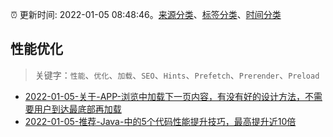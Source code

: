 :alarm_clock: 更新时间: 2022-01-05 08:48:46。[来源分类](../README.md)、[标签分类](../TAGS.md)、[时间分类](../TIMELINE.md)

## 性能优化


> 关键字：`性能`、`优化`、`加载`、`SEO`、`Hints`、`Prefetch`、`Prerender`、`Preload`



- [2022-01-05-关于-APP-浏览中加载下一页内容，有没有好的设计方法，不需要用户到达最底部再加载](https://www.v2ex.com/t/826342) 
- [2022-01-05-推荐-Java-中的5个代码性能提升技巧，最高提升近10倍](https://toutiao.io/k/eyom45a) 